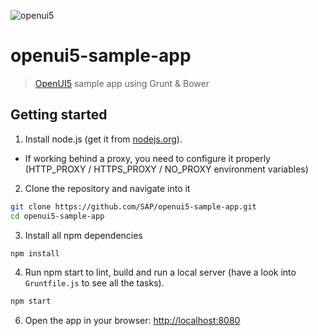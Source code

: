 ![openui5](http://openui5.org/images/OpenUI5_new_big_side.png)

# openui5-sample-app

> [OpenUI5](https://github.com/SAP/openui5) sample app using Grunt & Bower

## Getting started

1. Install node.js (get it from [nodejs.org](http://nodejs.org/)).
  * If working behind a proxy, you need to configure it properly (HTTP_PROXY / HTTPS_PROXY / NO_PROXY environment variables)

2. Clone the repository and navigate into it

```sh
git clone https://github.com/SAP/openui5-sample-app.git
cd openui5-sample-app
```

3. Install all npm dependencies

```sh
npm install
```

4. Run npm start to lint, build and run a local server (have a look into `Gruntfile.js` to see all the tasks).

```sh
npm start
```

6. Open the app in your browser: [http://localhost:8080](http://localhost:8080)

